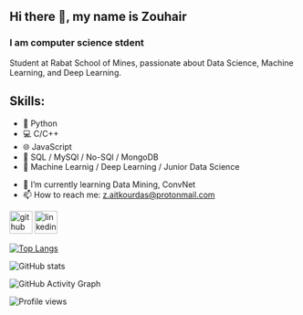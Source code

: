 ## Hi there 👋, my name is Zouhair
### I am computer science stdent
Student at Rabat School of Mines, passionate about Data Science, Machine Learning, and Deep Learning.

## Skills: 
* 🐍 Python 
* 💻 C/C++ 
* 🌐 JavaScript
* 💽 SQL / MySQl / No-SQl / MongoDB
* 🧠 Machine Learnig / Deep Learning / Junior Data Science </br>

- 🌱 I’m currently learning Data Mining, ConvNet 
- 📫 How to reach me: z.aitkourdas@protonmail.com 


[<img src='https://cdn.jsdelivr.net/npm/simple-icons@3.0.1/icons/github.svg' alt='github' height='40'>](https://github.com/z-aitkourdas)  [<img src='https://cdn.jsdelivr.net/npm/simple-icons@3.0.1/icons/linkedin.svg' alt='linkedin' height='40'>](https://www.linkedin.com/in/zouhair-ait-kourdas/)  

[![Top Langs](https://github-readme-stats.vercel.app/api/top-langs/?username=z-aitkourdas)](https://github.com/anuraghazra/github-readme-stats)

![GitHub stats](https://github-readme-stats.vercel.app/api?username=z-aitkourdas&show_icons=true)  

![GitHub Activity Graph](https://activity-graph.herokuapp.com/graph?username=z-aitkourdas)  

![Profile views](https://gpvc.arturio.dev/z-aitkourdas)  
